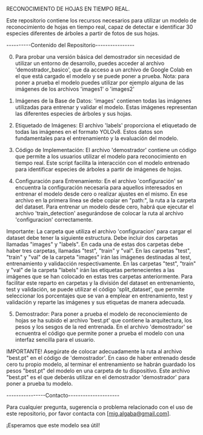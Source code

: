 RECONOCIMIENTO DE HOJAS EN TIEMPO REAL.

Este repositorio contiene los recursos necesarios para utilizar un modelo de reconocimiento de hojas en tiempo real, capaz de detectar e identificar 30 especies diferentes de árboles a partir de fotos de sus hojas.

----------Contenido del Repositorio----------------


0.  Para probar una versión básica del demostrador sin necesidad de utilizar un entorno de desarrollo, puedes acceder al archivo 'demostrador_basico', que da acceso a un archivo de Google Colab en el que está cargado el modelo y se puede poner a prueba. Nota: para poner a prueba el modelo puedes utilizar por ejemplo alguna de las imágenes de los archivos 'images1' o 'images2'

1.  Imágenes de la Base de Datos:
'images' contienen todas las imágenes utilizadas para entrenar y validar el modelo. Estas imágenes representan las diferentes especies de árboles y sus hojas.

2.  Etiquetado de Imágenes:
El archivo 'labels' proporciona el etiquetado de todas las imágenes en el formato YOLOv8. Estos datos son fundamentales para el entrenamiento y la evaluación del modelo.

3.  Código de Implementación:
El archivo 'demostrador' contiene un código que permite a los usuarios utilizar el modelo para reconocimiento en tiempo real. Este script facilita la interacción con el modelo entrenado para identificar especies de árboles a partir de imágenes de hojas.

4.  Configuración para Entrenamiento:
En el archivo 'configuración' se encuentra la configuración necesaria para aquellos interesados en entrenar el modelo desde cero o realizar ajustes en el mismo. En ese archivo en la primera línea se debe copiar en "path:", la ruta a la carpeta del dataset. Para entrenar un modelo desde cero, habrá que ejecutar el archivo 'train_detection' asegurándose de colocar la ruta al archivo 'configuracion' correctamente.

Importante: La carpeta que utiliza el archivo 'configuracion' para cargar el dataset debe tener la siguiente estructura. Debe incluir dos carpetas llamadas "images" y "labels". En cada una de estas dos carpetas debe haber tres carpetas, llamadas "test", "train" y "val". En las carpetas "test", "train" y "val" de la carpeta "images" irán las imágenes destinadas al test, entrenamiento y validacción respectivamente. En las carpetas "test", "train" y "val" de la carpeta "labels" irán las etiquetas pertenecientes a las imágenes que se han colocado en estas tres carpetas anteriormente. Para facilitar este reparto en carpetas y la división del dataset en entrenamiento, test y validación, se puede utilizar el código 'split_dataset', que permite seleccionar los porcentajes que se van a emplear en entrenamiento, test y validación y reparte las imágenes y sus etiquetas de manera adecuada.

5.  Demostrador:
Para poner a prueba el modelo de reconociemiento de hojas se ha subido el archivo 'best.pt' que contiene la arquitectura, los pesos y los sesgos de la red entrenada. En el archivo 'demostrador' se ecnuentra el código que permite poner a prueba el modelo con una interfaz sencilla para el usuario. 

IMPORTANTE! Asegúrate de colocar adecuadamente la ruta al archivo "best.pt" en el código de 'demostrador'.
En caso de haber entrenado desde cero tu propio modelo, al terminar el entrenamiento se habrán guardado los pesos "best.pt" del modelo en una carpeta de tu dispositivo. Este archivo "best.pt" es el que deberás utilizar en el demostrador 'demostrador' para poner a prueba tu modelo.


----------------Contacto---------------------

Para cualquier pregunta, sugerencia o problema relacionado con el uso de este repositorio, por favor contacta con [mig.algaba@gmail.com].

¡Esperamos que este modelo sea útil!
